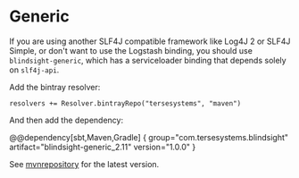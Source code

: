 # Generic

If you are using another SLF4J compatible framework like Log4J 2 or SLF4J Simple, or don't want to use the Logstash binding, you should use `blindsight-generic`, which has a serviceloader binding that depends solely on `slf4j-api`.

Add the bintray resolver:

```
resolvers += Resolver.bintrayRepo("tersesystems", "maven")
```

And then add the dependency:

@@dependency[sbt,Maven,Gradle] {
  group="com.tersesystems.blindsight"
  artifact="blindsight-generic_2.11"
  version="1.0.0"
}

See [mvnrepository](https://mvnrepository.com/search?q=tersesystems+blindsight) for the latest version.